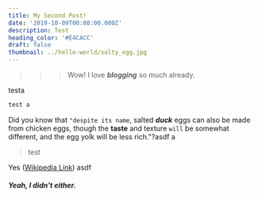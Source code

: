 ```yaml
---
title: My Second Post!
date: '2019-10-09T00:00:00.000Z'
description: Test
heading_color: '#E4CACC'
draft: false
thumbnail: ../hello-world/salty_egg.jpg
---
```

> > > Wow! I love _**blogging**_ so much already.

testa

```javascript
test a 
```

Did you know that `"despite its name`, salted _**duck**_ eggs can also be made from chicken eggs, though the **taste** and texture `will` be somewhat different, and the egg yolk will be less rich."?asdf a

> test

Yes ([Wikipedia Link](http://en.wikipedia.org/wiki/Salted_duck_egg)) asdf

##### Yeah, I didn't either.
